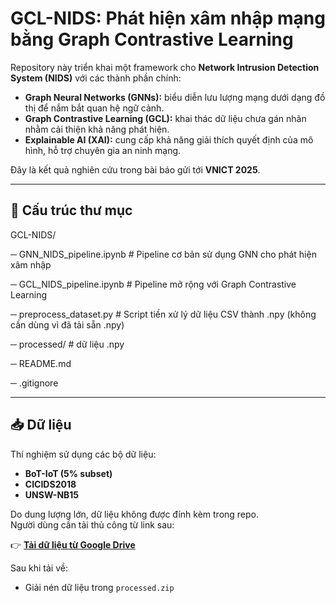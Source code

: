# GCL-NIDS: Phát hiện xâm nhập mạng bằng Graph Contrastive Learning

Repository này triển khai một framework cho **Network Intrusion Detection System (NIDS)** với các thành phần chính:
- **Graph Neural Networks (GNNs):** biểu diễn lưu lượng mạng dưới dạng đồ thị để nắm bắt quan hệ ngữ cảnh.  
- **Graph Contrastive Learning (GCL):** khai thác dữ liệu chưa gán nhãn nhằm cải thiện khả năng phát hiện.  
- **Explainable AI (XAI):** cung cấp khả năng giải thích quyết định của mô hình, hỗ trợ chuyên gia an ninh mạng.  

Đây là kết quả nghiên cứu trong bài báo gửi tới **VNICT 2025**.  

---

## 📂 Cấu trúc thư mục
GCL-NIDS/

─ GNN_NIDS_pipeline.ipynb # Pipeline cơ bản sử dụng GNN cho phát hiện xâm nhập

─ GCL_NIDS_pipeline.ipynb # Pipeline mở rộng với Graph Contrastive Learning

─ preprocess_dataset.py # Script tiền xử lý dữ liệu CSV thành .npy (không cần dùng vì đã tải sẵn .npy)

─ processed/ # dữ liệu .npy

─ README.md

─ .gitignore

---

## 📥 Dữ liệu

Thí nghiệm sử dụng các bộ dữ liệu:  
- **BoT-IoT (5% subset)**  
- **CICIDS2018**
- **UNSW-NB15**  

Do dung lượng lớn, dữ liệu không được đính kèm trong repo.  
Người dùng cần tải thủ công từ link sau:  

👉 **[Tải dữ liệu từ Google Drive](LINK_UPDATING)**  

Sau khi tải về:
- Giải nén dữ liệu trong `processed.zip`  